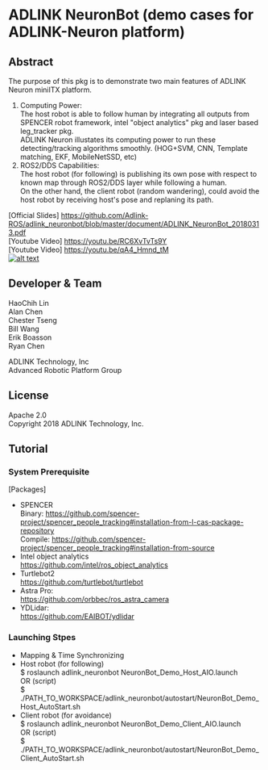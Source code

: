 # ADLINK NeuronBot (demo cases for ADLINK-Neuron platform)   

## Abstract  
The purpose of this pkg is to demonstrate two main features of ADLINK Neuron miniITX platform.   
1. Computing Power:   
   The host robot is able to follow human by integrating all outputs from SPENCER robot framework, intel "object analytics" pkg and laser based leg_tracker pkg.  
   ADLINK Neuron illustates its computing power to run these detecting/tracking algorithms smoothly. (HOG+SVM, CNN, Template matching, EKF, MobileNetSSD, etc)  
2. ROS2/DDS Capabilities:  
   The host robot (for following) is publishing its own pose with respect to known map through ROS2/DDS layer while following a human.  
   On the other hand, the client robot (random wandering), could avoid the host robot by receiving host's pose and replaning its path.   
   
[Official Slides] https://github.com/Adlink-ROS/adlink_neuronbot/blob/master/document/ADLINK_NeuronBot_20180313.pdf  
[Youtube Video] https://youtu.be/RC6XvTvTs9Y  
[Youtube Video] https://youtu.be/qA4_Hmnd_tM  
[![alt text](http://img.youtube.com/vi/RC6XvTvTs9Y/0.jpg)](https://youtu.be/RC6XvTvTs9Y)  

## Developer & Team
HaoChih Lin  
Alan Chen  
Chester Tseng  
Bill Wang  
Erik Boasson  
Ryan Chen  
  
ADLINK Technology, Inc  
Advanced Robotic Platform Group  

## License
Apache 2.0  
Copyright 2018 ADLINK Technology, Inc.  

## Tutorial
### System Prerequisite
[Packages]  
* SPENCER  
  Binary: https://github.com/spencer-project/spencer_people_tracking#installation-from-l-cas-package-repository  
  Compile: https://github.com/spencer-project/spencer_people_tracking#installation-from-source  
* Intel object analytics  
  https://github.com/intel/ros_object_analytics  
* Turtlebot2  
  https://github.com/turtlebot/turtlebot  
* Astra Pro:  
  https://github.com/orbbec/ros_astra_camera  
* YDLidar:  
  https://github.com/EAIBOT/ydlidar  

### Launching Stpes
* Mapping & Time Synchronizing  
* Host robot (for following)  
  $ roslaunch adlink_neuronbot NeuronBot_Demo_Host_AIO.launch  
  OR (script)  
  $ ./PATH_TO_WORKSPACE/adlink_neuronbot/autostart/NeuronBot_Demo_Host_AutoStart.sh  
* Client robot (for avoidance)  
  $ roslaunch adlink_neuronbot NeuronBot_Demo_Client_AIO.launch  
  OR (script)  
  $ ./PATH_TO_WORKSPACE/adlink_neuronbot/autostart/NeuronBot_Demo_Client_AutoStart.sh  
